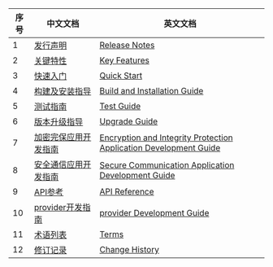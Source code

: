 

| 序号 | 中文文档                                                     | 英文文档                                                     |
| ---- | ------------------------------------------------------------ | ------------------------------------------------------------ |
| 1    | [发行声明](../zh/1_发行声明.md)            | [Release Notes](../en/1_Release%20Notes.md)  |
| 2    | [关键特性](../zh/2_关键特性.md)            | [Key Features](../en/2_Key%20Features.md)    |
| 3    | [快速入门](../zh/3_快速入门.md)            | [Quick Start](../en/3_Quick%20Start.md)      |
| 4    | [构建及安装指导](../zh/4_使用指南/1_构建及安装指导.md) | [Build and Installation Guide](../en/4_User%20Guide/1_Build%20and%20Installation%20Guide.md) |
| 5    | [测试指南](../zh/4_使用指南/2_测试指南.md) | [Test Guide](../en/4_User%20Guide/2_Test%20Guide.md) |
| 6    | [版本升级指导](../zh/4_使用指南/3_版本升级指导.md) | [Upgrade Guide](../en/4_User%20Guide/3_Upgrade%20Guid.md) |
| 7    | [加密完保应用开发指南](../zh/5_开发指南/1_加密完保应用开发指南.md) | [Encryption and Integrity Protection Application Development Guide](../en/5_Developer%20Guide/1_Encryption%20and%20Integrity%20Protection%20Application%20Development%20Guide.md) |
| 8    | [安全通信应用开发指南](../zh/5_开发指南/2_安全通信应用开发指南.md) | [Secure Communication Application Development Guide](../en/5_Developer%20Guide/2_Secure%20Communication%20Application%20Development%20Guide.md) |
| 9    | [API参考](../zh/5_开发指南/3_API参考.md)   | [API Reference](../en/5_Developer%20Guide/3_API%20Reference.md) |
| 10   | [provider开发指南](../zh/5_开发指南/4_provider开发指南.md)     | [provider Development Guide](../en/5_Developer%20Guide/4_provider%20Development%20Guide.md)       |
| 11   | [术语列表](../zh/6_附录/1_术语列表.md)     | [Terms](../en/6_Appendix/1_Terms.md)       |
| 12   | [修订记录](../zh/6_附录/2_修订记录.md)     | [Change History](../en/6_Appendix/2_Change%20History.md) |

